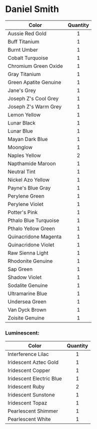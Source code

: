 # Daniel Smith

| Color                 | Quantity |
|-----------------------|:--------:|
| Aussie Red Gold       |     1    |
| Buff Titanium         |     1    |
| Burnt Umber           |     1    |
| Cobalt Turquoise      |     1    |
| Chromium Green Oxide  |     1    |
| Gray Titanium         |     1    |
| Green Apatite Genuine |     1    |
| Jane's Grey           |     1    |
| Joseph Z's Cool Grey  |     1    |
| Joseph Z's Warm Grey  |     1    |
| Lemon Yellow          |     1    |
| Lunar Black           |     1    |
| Lunar Blue            |     1    |
| Mayan Dark Blue       |     1    |
| Moonglow              |     1    |
| Naples Yellow         |     2    |
| Napthamide Maroon     |     1    |
| Neutral Tint          |     1    |
| Nickel Azo Yellow     |     1    |
| Payne's Blue Gray     |     1    |
| Perylene Green        |     1    |
| Perylene Violet       |     1    |
| Potter's Pink         |     1    |
| Pthalo Blue Turquoise |     1    |
| Pthalo Yellow Green   |     1    |
| Quinacridone Magenta  |     1    |
| Quinacridone Violet   |     1    |
| Raw Sienna Light      |     1    |
| Rhodonite Genuine     |     1    |
| Sap Green             |     1    |
| Shadow Violet         |     1    |
| Sodalite Genuine      |     1    |
| Ultramarine Blue      |     1    |
| Undersea Green        |     1    |
| Van Dyck Brown        |     1    |
| Zoisite Genuine       |     1    |

### Luminescent: 

| Color                    | Quantity |
|--------------------------|:--------:|
| Interference Lilac       |     1    |
| Iridescent Aztec Gold    |     1    |
| Iridescent Copper        |     1    |
| Iridescent Electric Blue |     1    |
| Iridescent Ruby          |     2    |
| Iridescent Sunstone      |     1    |
| Iridescent Topaz         |     1    |
| Pearlescent Shimmer      |     1    |
| Pearlescent White        |     1    |